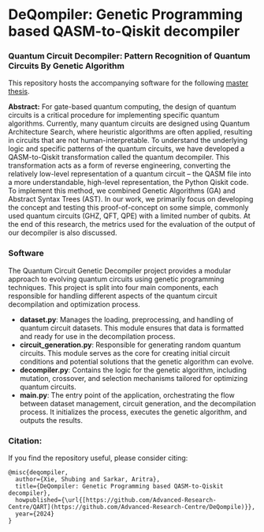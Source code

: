 # DeQompiler: Genetic Programming based QASM-to-Qiskit decompiler

### Quantum Circuit Decompiler: Pattern Recognition of Quantum Circuits By Genetic Algorithm

This repository hosts the accompanying software for the following [master thesis](https://studenttheses.universiteitleiden.nl/handle/1887/4010640). 

**Abstract:** For gate-based quantum computing, the design of quantum circuits is a critical procedure for implementing specific quantum algorithms. Currently, many quantum circuits are designed using Quantum Architecture Search, where heuristic algorithms are often applied, resulting in circuits that are not human-interpretable. To understand the underlying logic and specific patterns of the quantum circuits, we have developed a QASM-to-Qiskit transformation called the quantum decompiler. This transformation acts as a form of reverse engineering, converting the relatively low-level representation of a quantum circuit – the QASM file into a more understandable, high-level representation, the Python Qiskit code. To implement this method, we combined Genetic Algorithms (GA) and Abstract Syntax Trees (AST). In our work, we primarily focus on developing the concept and testing this proof-of-concept on some simple, commonly used quantum circuits (GHZ, QFT, QPE) with a limited number of qubits. At the end of this research, the metrics used for the evaluation of the output of our decompiler is also discussed.

### Software

The Quantum Circuit Genetic Decompiler project provides a modular approach to evolving quantum circuits using genetic programming techniques. This project is split into four main components, each responsible for handling different aspects of the quantum circuit decompilation and optimization process.

- **dataset.py**: Manages the loading, preprocessing, and handling of quantum circuit datasets. This module ensures that data is formatted and ready for use in the decompilation process.
- **circuit_generation.py**: Responsible for generating random quantum circuits. This module serves as the core for creating initial circuit conditions and potential solutions that the genetic algorithm can evolve.
- **decompiler.py**: Contains the logic for the genetic algorithm, including mutation, crossover, and selection mechanisms tailored for optimizing quantum circuits.
- **main.py**: The entry point of the application, orchestrating the flow between dataset management, circuit generation, and the decompilation process. It initializes the process, executes the genetic algorithm, and outputs the results.

### Citation:
If you find the repository useful, please consider citing:

```
@misc{deqompiler,
  author={Xie, Shubing and Sarkar, Aritra},
  title={DeQompiler: Genetic Programming based QASM-to-Qiskit decompiler},
  howpublished={\url{[https://github.com/Advanced-Research-Centre/QART](https://github.com/Advanced-Research-Centre/DeQompile)}},
  year={2024}
}
```

